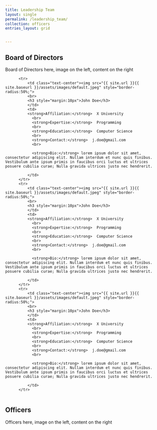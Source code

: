 ```yaml
---
title: Leadership Team
layout: single
permalink: /leadership_team/
collection: officers
entries_layout: grid


---
```


## Board of Directors

<script src="https://code.jquery.com/jquery-3.2.1.js"></script>
<script src="https://maxcdn.bootstrapcdn.com/bootstrap/3.3.7/js/bootstrap.min.js"></script>
<script src="script.js"></script>
Board of Directors here, image on the left, content on the right
<table class="table">
                    
      
          <tr>
              <td class="text-center"><img src="{{ site.url }}{{ site.baseurl }}/assets/images/default.jpeg" style="border-radius:50%;">
              <br>
              <h3 style="margin:10px">John Doe</h3>
              </td>
              <td>
              <strong>Affiliation:</strong>  X University
                <br>
                <strong>Expertise:</strong>  Programming
                <br>
                <strong>Education:</strong>  Computer Science
                <br>
                <strong>Contact:</strong>  j.doe@gmail.com
                <br>

                <strong>Bio:</strong> lorem ipsum dolor sit amet, consectetur adipiscing elit. Nullam interdum et nunc quis finibus. Vestibulum ante ipsum primis in faucibus orci luctus et ultrices posuere cubilia curae; Nulla gravida ultrices justo nec hendrerit.
              
              </td>
          </tr>
          <tr>
              <td class="text-center"><img src="{{ site.url }}{{ site.baseurl }}/assets/images/default.jpeg" style="border-radius:50%;">
              <br>
              <h3 style="margin:10px">John Doe</h3>
              </td>
              <td>
              <strong>Affiliation:</strong>  X University
                <br>
                <strong>Expertise:</strong>  Programming
                <br>
                <strong>Education:</strong>  Computer Science
                <br>
                <strong>Contact:</strong>  j.doe@gmail.com
                <br>

                <strong>Bio:</strong> lorem ipsum dolor sit amet, consectetur adipiscing elit. Nullam interdum et nunc quis finibus. Vestibulum ante ipsum primis in faucibus orci luctus et ultrices posuere cubilia curae; Nulla gravida ultrices justo nec hendrerit.
              
              </td>
          </tr>
          <tr>
              <td class="text-center"><img src="{{ site.url }}{{ site.baseurl }}/assets/images/default.jpeg" style="border-radius:50%;">
              <br>
              <h3 style="margin:10px">John Doe</h3>
              </td>
              <td>
              <strong>Affiliation:</strong>  X University
                <br>
                <strong>Expertise:</strong>  Programming
                <br>
                <strong>Education:</strong>  Computer Science
                <br>
                <strong>Contact:</strong>  j.doe@gmail.com
                <br>

                <strong>Bio:</strong> lorem ipsum dolor sit amet, consectetur adipiscing elit. Nullam interdum et nunc quis finibus. Vestibulum ante ipsum primis in faucibus orci luctus et ultrices posuere cubilia curae; Nulla gravida ultrices justo nec hendrerit.
              
              </td>
          </tr>
  </table>

## Officers
Officers here, image on the left, content on the right
